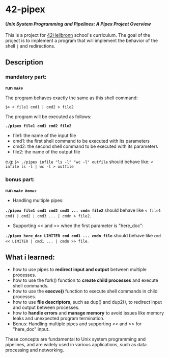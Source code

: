 # 42-pipex
#### *Unix System Programming and Pipelines: A Pipex Project Overview*
This is a project for [42Heilbronn](https://www.42heilbronn.de/en/curriculum/) school's curriculum.
The goal of the project is to implement a program that will implement the behavior of the shell `|` and redirections.

## Description
### mandatory part:
**run _`make`_**

The program behaves exactly the same as this shell command:

`$> < file1 cmd1 | cmd2 > file2`

The program will be executed as follows:

__`./pipex file1 cmd1 cmd2 file2`__

+ file1: the name of the input file
+ cmd1: the first shell command to be executed with its parameters
+ cmd2: the second shell command to be executed with its parameters
+ file2: the name of the output file

e.g:
`$> ./pipex infile "ls -l" "wc -l" outfile` should behave like: `< infile ls -l | wc -l > outfile`

### bonus part:
**run _`make bonus`_**

+ Handling multiple pipes:

 __`./pipex file1 cmd1 cmd2 cmd3 ... cmdn file2`__ should behave like `< file1 cmd1 | cmd2 | cmd3 ... | cmdn > file2`.
+ Supporting << and >> when the first parameter is "here_doc":

 __`./pipex here_doc LIMITER cmd cmd1 ... cmdn file`__ should behave like `cmd << LIMITER | cmd1 ... | cmdn >> file`.

## What i learned:
+ how to use pipes to __redirect input and output__ between multiple processes.
+ how to use the fork() function to __create child processes__ and execute shell commands.
+ how to use the __execve()__ function to execute shell commands in child processes.
+ how to use __file descriptors__, such as dup() and dup2(), to redirect input and output between processes.
+ how to __handle errors__ and __manage memory__ to avoid issues like memory leaks and unexpected program termination.
+ Bonus: Handling multiple pipes and supporting << and >> for "here_doc" input.

These concepts are fundamental to Unix system programming and pipelines, and are widely used in various applications, such as data processing and networking. 

